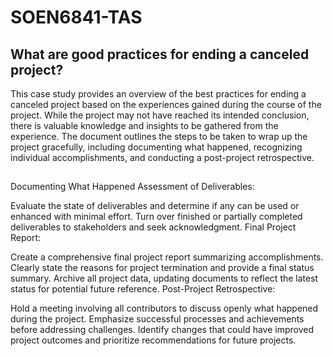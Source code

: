 # SOEN6841-TAS
## What are good practices for ending a canceled project?
This case study provides an overview of the best practices for ending a canceled project based on the experiences gained during the course of the project. While the project may not have reached its intended conclusion, there is valuable knowledge and insights to be gathered from the experience. The document outlines the steps to be taken to wrap up the project gracefully, including documenting what happened, recognizing individual accomplishments, and conducting a post-project retrospective.

##
Documenting What Happened
Assessment of Deliverables:

Evaluate the state of deliverables and determine if any can be used or enhanced with minimal effort.
Turn over finished or partially completed deliverables to stakeholders and seek acknowledgment.
Final Project Report:

Create a comprehensive final project report summarizing accomplishments.
Clearly state the reasons for project termination and provide a final status summary.
Archive all project data, updating documents to reflect the latest status for potential future reference.
Post-Project Retrospective:

Hold a meeting involving all contributors to discuss openly what happened during the project.
Emphasize successful processes and achievements before addressing challenges.
Identify changes that could have improved project outcomes and prioritize recommendations for future projects.
